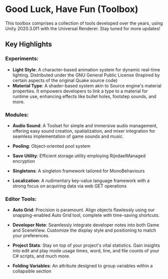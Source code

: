 # Good Luck, Have Fun (Toolbox)

This toolbox comprises a collection of tools developed over the years, using Unity 2020.3.0f1 with the Universal Renderer. Stay tuned for more updates!


## Key Highlights

### Experiments:

- **Light Style**: A character-based animation system for dynamic real-time lighting. Distributed under the GNU General Public License (Inspired by certain aspects of the original Quake source code)
- **Material Type**: A shader-based system akin to Source engine's material properties. It empowers developers to link a type to a material for runtime use, enhancing effects like bullet holes, footstep sounds, and more.

### Modules:

- **Audio Sound**: A Toolset for simple and immersive audio management, offering easy sound creation, spatialization, and mixer integration for seamless implementation of game sounds and music.

- **Pooling**: Object-oriented pool system

- **Save Utility**: Efficient storage utility employing RijndaelManaged encryption

- **Singletons**: A singleton framework tailored for MonoBehaviours

- **Localization**: A rudimentary key-value language framework with a strong focus on acquiring data via web GET operations

### Editor Tools:

- **Auto Grid**: Precision is paramount. Align objects flawlessly using our snapping-enabled Auto Grid tool, complete with time-saving shortcuts.

- **Developer Note**: Seamlessly integrate developer notes into both Game and SceneView. Customize the display style and positioning to match your preferences.

- **Project Stats**: Stay on top of your project's vital statistics. Gain insights into edit and play mode usage times, word, line, and file counts of your C# scripts, and much more.

- **Folding Variables**: An attribute designed to group variables within a collapsible section
